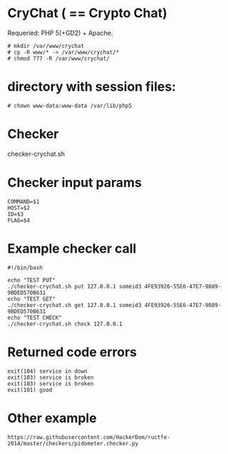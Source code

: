 # CryChat ( == Crypto Chat)

Requeried: PHP 5(+GD2) + Apache.

	# mkdir /var/www/crychat
	# cp -R www/* -> /var/www/crychat/*
	# chmod 777 -R /var/www/crychat/

# directory with session files:

	# chown www-data:www-data /var/lib/php5

# Checker

checker-crychat.sh

# Checker input params

	COMMAND=$1
	HOST=$2
	ID=$3
	FLAG=$4

# Example checker call 

	#!/bin/bash

	echo "TEST PUT"
	./checker-crychat.sh put 127.0.0.1 someid3 4FE93926-55E6-47E7-9089-9BDED570B631
	echo "TEST GET"
	./checker-crychat.sh get 127.0.0.1 someid3 4FE93926-55E6-47E7-9089-9BDED570B631
	echo "TEST CHECK"
	./checker-crychat.sh check 127.0.0.1

# Returned code errors

	exit(104) service in down
	exit(103) service is broken
	exit(103) service is broken
	exit(101) good

# Other example

	https://raw.githubusercontent.com/HackerDom/ructfe-2014/master/checkers/pidometer.checker.py
